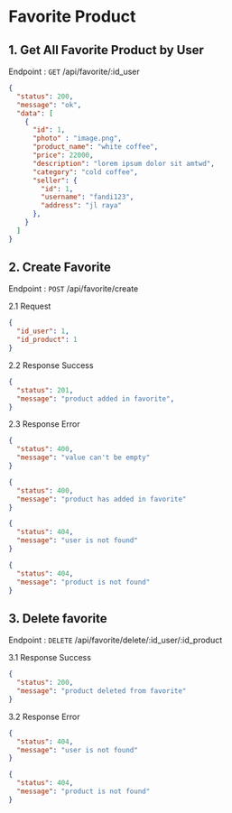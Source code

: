 # Favorite Product

## 1. Get All Favorite Product by User

Endpoint : `GET` /api/favorite/:id_user

```json
{
  "status": 200,
  "message": "ok",
  "data": [
    {
      "id": 1,
      "photo" : "image.png",
      "product_name": "white coffee",
      "price": 22000,
      "description": "lorem ipsum dolor sit amtwd",
      "category": "cold coffee",
      "seller": {
        "id": 1,
        "username": "fandi123",
        "address": "jl raya"
      },
    }
  ]
}
```

## 2. Create Favorite

Endpoint : `POST` /api/favorite/create

2.1 Request
```json
{
  "id_user": 1,
  "id_product": 1
}
```

2.2 Response Success
```json
{
  "status": 201,
  "message": "product added in favorite",
}
```

2.3 Response Error
```json
{
  "status": 400,
  "message": "value can't be empty"
}

{
  "status": 400,
  "message": "product has added in favorite"
}

{
  "status": 404,
  "message": "user is not found"
}

{
  "status": 404,
  "message": "product is not found"
}
```

## 3. Delete favorite

Endpoint : `DELETE` /api/favorite/delete/:id_user/:id_product

3.1 Response Success
```json
{
  "status": 200,
  "message": "product deleted from favorite"
}
```

3.2 Response Error
```json
{
  "status": 404,
  "message": "user is not found"
}

{
  "status": 404,
  "message": "product is not found"
}
```